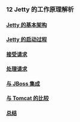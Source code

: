 ### 12 Jetty 的工作原理解析
>
#### [Jetty 的基本架构](https://github.com/lu666666/notebooks/blob/master/java/javaweb/12/01.md)
>
#### [Jetty 的启动过程](https://github.com/lu666666/notebooks/blob/master/java/javaweb/12/02.md)
>
#### [接受请求](https://github.com/lu666666/notebooks/blob/master/java/javaweb/12/03.md)
>
#### [处理请求](https://github.com/lu666666/notebooks/blob/master/java/javaweb/12/04.md)
>
#### [与 JBoss 集成](https://github.com/lu666666/notebooks/blob/master/java/javaweb/12/05.md)
>
#### [与 Tomcat 的比较](https://github.com/lu666666/notebooks/blob/master/java/javaweb/12/06.md)
>
#### [总结](https://github.com/lu666666/notebooks/blob/master/java/javaweb/12/07.md)